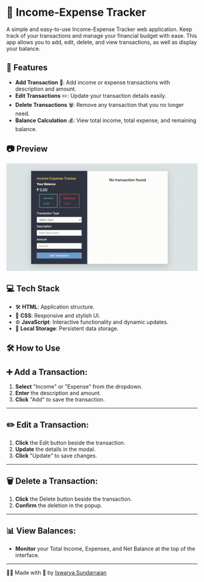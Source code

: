 # 💸 Income-Expense Tracker

A simple and easy-to-use Income-Expense Tracker web application. Keep track of your transactions and manage your financial budget with ease. This app allows you to add, edit, delete, and view transactions, as well as display your balance.

## 🧩 Features

- **Add Transaction** 📝: Add income or expense transactions with description and amount.
- **Edit Transactions** ✏️: Update your transaction details easily.
- **Delete Transactions** 🗑️: Remove any transaction that you no longer need.
- **Balance Calculation** 💰: View total income, total expense, and remaining balance.

## 📷 **Preview**

<div>
<img src="./assets/preview.gif" alt="To-Do App Screenshot" width="600px"  />
</div>




## 💻 **Tech Stack**

- 🛠️ **HTML**: Application structure.
- 🎨 **CSS**: Responsive and stylish UI.
- ⚙️ **JavaScript**: Interactive functionality and dynamic updates.
- 📂 **Local Storage**: Persistent data storage.

## 🛠️ How to Use

## ➕ Add a Transaction:
1. **Select** "Income" or "Expense" from the dropdown.
2. **Enter** the description and amount.
3. **Click** "Add" to save the transaction.

---

## ✏️ Edit a Transaction:
1. **Click** the Edit button beside the transaction.
2. **Update** the details in the modal.
3. **Click** "Update" to save changes.

---

## 🗑️ Delete a Transaction:
1. **Click** the Delete button beside the transaction.
2. **Confirm** the deletion in the popup.

---
## 📊 View Balances:
- **Monitor** your Total Income, Expenses, and Net Balance at the top of the interface.


---

👨‍💻 Made with 💖 by <a href="https://www.linkedin.com/in/iswarya26/">Iswarya Sundarrajan</a>
